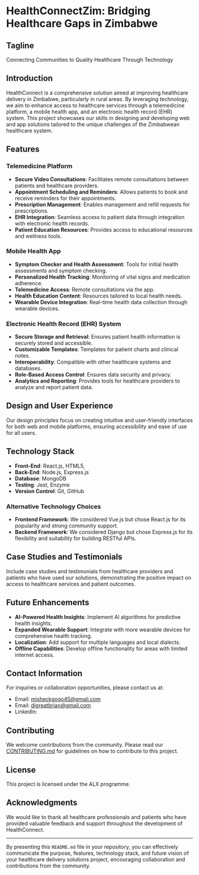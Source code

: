 # HealthConnectZim: Bridging Healthcare Gaps in Zimbabwe

## Tagline
Connecting Communities to Quality Healthcare Through Technology

## Introduction
HealthConnect is a comprehensive solution aimed at improving healthcare delivery in Zimbabwe, particularly in rural areas. By leveraging technology, we aim to enhance access to healthcare services through a telemedicine platform, a mobile health app, and an electronic health record (EHR) system. This project showcases our skills in designing and developing web and app solutions tailored to the unique challenges of the Zimbabwean healthcare system.

## Features

### Telemedicine Platform
- **Secure Video Consultations**: Facilitates remote consultations between patients and healthcare providers.
- **Appointment Scheduling and Reminders**: Allows patients to book and receive reminders for their appointments.
- **Prescription Management**: Enables management and refill requests for prescriptions.
- **EHR Integration**: Seamless access to patient data through integration with electronic health records.
- **Patient Education Resources**: Provides access to educational resources and wellness tools.

### Mobile Health App
- **Symptom Checker and Health Assessment**: Tools for initial health assessments and symptom checking.
- **Personalized Health Tracking**: Monitoring of vital signs and medication adherence.
- **Telemedicine Access**: Remote consultations via the app.
- **Health Education Content**: Resources tailored to local health needs.
- **Wearable Device Integration**: Real-time health data collection through wearable devices.

### Electronic Health Record (EHR) System
- **Secure Storage and Retrieval**: Ensures patient health information is securely stored and accessible.
- **Customizable Templates**: Templates for patient charts and clinical notes.
- **Interoperability**: Compatible with other healthcare systems and databases.
- **Role-Based Access Control**: Ensures data security and privacy.
- **Analytics and Reporting**: Provides tools for healthcare providers to analyze and report patient data.

## Design and User Experience
Our design principles focus on creating intuitive and user-friendly interfaces for both web and mobile platforms, ensuring accessibility and ease of use for all users.

## Technology Stack
- **Front-End**: React.js, HTML5,
- **Back-End**: Node.js, Express.js
- **Database**: MongoDB
- **Testing**: Jest, Enzyme
- **Version Control**: Git, GitHub

### Alternative Technology Choices
- **Frontend Framework**: We considered Vue.js but chose React.js for its popularity and strong community support.
- **Backend Framework**: We considered Django but chose Express.js for its flexibility and suitability for building RESTful APIs.

## Case Studies and Testimonials
Include case studies and testimonials from healthcare providers and patients who have used our solutions, demonstrating the positive impact on access to healthcare services and patient outcomes.

## Future Enhancements
- **AI-Powered Health Insights**: Implement AI algorithms for predictive health insights.
- **Expanded Wearable Support**: Integrate with more wearable devices for comprehensive health tracking.
- **Localization**: Add support for multiple languages and local dialects.
- **Offline Capabilities**: Develop offline functionality for areas with limited internet access.

## Contact Information
For inquiries or collaboration opportunities, please contact us at:
- Email: misheckgogo45@gmail.com
- Email: digreatbrian@gmail.com
- LinkedIn: 

## Contributing
We welcome contributions from the community. Please read our [CONTRIBUTING.md](CONTRIBUTING.md) for guidelines on how to contribute to this project.

## License
This project is licensed under the ALX programme.

## Acknowledgments
We would like to thank all healthcare professionals and patients who have provided valuable feedback and support throughout the development of HealthConnect.

---

By presenting this `README.md` file in your repository, you can effectively communicate the purpose, features, technology stack, and future vision of your healthcare delivery solutions project, encouraging collaboration and contributions from the community.

